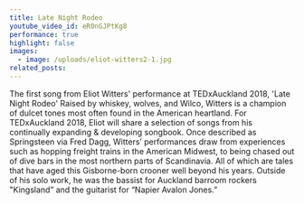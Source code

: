 ```yaml
---
title: Late Night Rodeo
youtube_video_id: eR0nGJPtKg8
performance: true
highlight: false
images:
  - image: /uploads/eliot-witters2-1.jpg
related_posts:
---
```


The first song from Eliot Witters' performance at TEDxAuckland 2018, 'Late Night Rodeo' Raised by whiskey, wolves, and Wilco, Witters is a champion of dulcet tones most often found in the American heartland. For TEDxAuckland 2018, Eliot will share a selection of songs from his continually expanding & developing songbook. Once described as Springsteen via Fred Dagg, Witters’ performances draw from experiences such as hopping freight trains in the American Midwest, to being chased out of dive bars in the most northern parts of Scandinavia. All of which are tales that have aged this Gisborne-born crooner well beyond his years. Outside of his solo work, he was the bassist for Auckland barroom rockers "Kingsland” and the guitarist for “Napier Avalon Jones.”